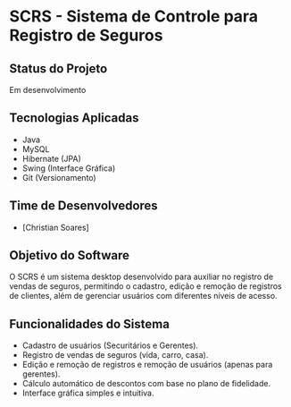 # SCRS - Sistema de Controle para Registro de Seguros

## Status do Projeto
Em desenvolvimento

## Tecnologias Aplicadas
- Java
- MySQL
- Hibernate (JPA)
- Swing (Interface Gráfica)
- Git (Versionamento)

## Time de Desenvolvedores
- [Christian Soares]

## Objetivo do Software
O SCRS é um sistema desktop desenvolvido para auxiliar no registro de vendas de seguros, permitindo o cadastro, edição e remoção de registros de clientes, além de gerenciar usuários com diferentes níveis de acesso.

## Funcionalidades do Sistema
- Cadastro de usuários (Securitários e Gerentes).
- Registro de vendas de seguros (vida, carro, casa).
- Edição e remoção de registros e remoção de usuários (apenas para gerentes).
- Cálculo automático de descontos com base no plano de fidelidade.
- Interface gráfica simples e intuitiva.
